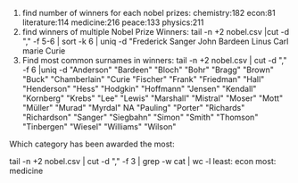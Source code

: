 1. find number of winners for each nobel prizes:
chemistry:182
econ:81
literature:114
medicine:216
peace:133
physics:211
2. find winners of multiple Nobel Prize Winners:
tail -n +2 nobel.csv |cut -d "," -f 5-6 | sort -k 6 | uniq -d
"Frederick Sanger
John Bardeen
Linus Carl
marie Curie
 3. Find most common surnames in winners:
tail -n +2 nobel.csv | cut -d "," -f 6 |uniq -d
"Anderson"
"Bardeen"
"Bloch"
"Bohr"
"Bragg"
"Brown"
"Buck"
"Chamberlain"
"Curie
"Fischer"
"Frank"
"Friedman"
"Hall"
"Henderson"
"Hess"
"Hodgkin"
"Hoffmann"
"Jensen"
"Kendall"
"Kornberg"
"Krebs"
"Lee"
"Lewis"
"Marshall"
"Mistral"
"Moser"
"Mott"
"Müller"
"Murad"
"Myrdal"
NA
"Pauling"
"Porter"
"Richards"
"Richardson"
"Sanger"
"Siegbahn"
"Simon"
"Smith"
"Thomson"
"Tinbergen"
"Wiesel"
"Williams"
"Wilson"

Which category has been awarded the most:

tail -n +2 nobel.csv | cut -d "," -f 3 | grep -w cat | wc -l
least: econ
most: medicine
